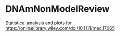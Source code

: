 # DNAmNonModelReview
Statistical analysis and plots for https://onlinelibrary.wiley.com/doi/10.1111/mec.17065
